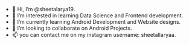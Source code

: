 - 👋 Hi, I’m @sheetalarya19.
- 👀 I’m interested in learning Data Science and Frontend development.
- 🌱 I’m currently learning Android Development and Website designs.
- 💞️ I’m looking to collaborate on Android Projects.
- 📫 you can contact me on my instagram username: sheetallaryaa.

<!---
sheetalarya19/sheetalarya19 is a ✨ special ✨ repository because its `README.md` (this file) appears on your GitHub profile.
You can click the Preview link to take a look at your changes.
--->
